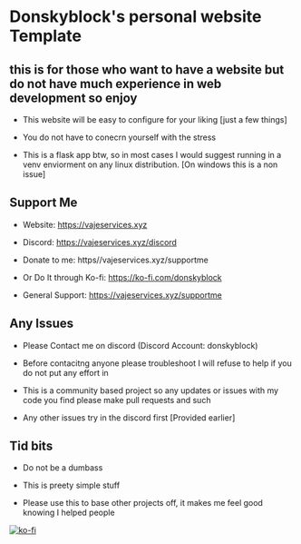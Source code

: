 # Donskyblock's personal website Template


## this is for those who want to have a website but do not have much experience in web development  so enjoy

+ This website will be easy to configure for your liking [just a few things]

+ You do not have to conecrn yourself with the stress

+ This is a flask app btw, so in most cases I would suggest running in a venv enviorment on any linux distribution. [On windows this is a non issue]


## Support Me

+ Website: https://vajeservices.xyz

+ Discord: https://vajeservices.xyz/discord

+ Donate to me: https//vajeservices.xyz/supportme

+ Or Do It through Ko-fi: https://ko-fi.com/donskyblock

+ General Support: https://vajeservices.xyz/supportme


## Any Issues

+ Please Contact me on discord (Discord Account: donskyblock)

+ Before contacitng anyone please troubleshoot I will refuse to help if you do not put any effort in

+ This is a community based project so any updates or issues with my code you find please make pull requests and such

+ Any other issues try in the discord first [Provided earlier]


## Tid bits

+ Do not be a dumbass

+ This is preety simple stuff

+ Please use this to base other projects off, it makes me feel good knowing I helped people 


[![ko-fi](https://ko-fi.com/img/githubbutton_sm.svg)](https://ko-fi.com/G2G2145GJR)

